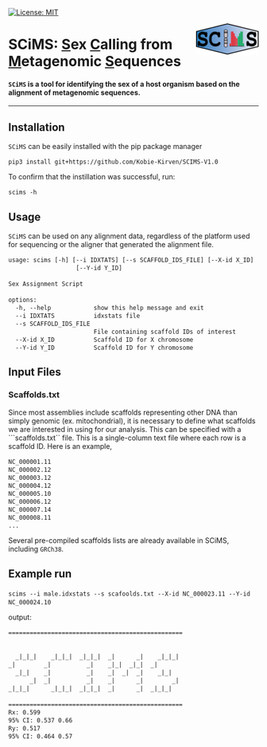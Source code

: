 [![License: MIT](https://img.shields.io/badge/License-MIT-yellow.svg)](https://opensource.org/licenses/MIT)

<img src="static/scims_logo.png" align=right width="25%">

<h1>
 <strong>SCiMS</strong>: <strong><u>S</u></strong>ex <strong><u>C</u></strong>alling from <strong><u>M</u></strong>etagenomic <strong><u>S</u></strong>equences   
 </h1>     

 
#### `SCiMS` is a tool for identifying the sex of a host organism based on the alignment of metagenomic sequences. 

----
## Installation 

`SCiMS` can be easily installed with the pip package manager

```
pip3 install git+https://github.com/Kobie-Kirven/SCIMS-V1.0
```
 
To confirm that the instillation was successful, run:
```
scims -h
```

## Usage
`SCiMS` can be used on any alignment data, regardless of the platform used for sequencing or the aligner that generated the alignment file. 

```
usage: scims [-h] [--i IDXTATS] [--s SCAFFOLD_IDS_FILE] [--X-id X_ID]
                   [--Y-id Y_ID]

Sex Assignment Script

options:
  -h, --help            show this help message and exit
  --i IDXTATS           idxstats file
  --s SCAFFOLD_IDS_FILE
                        File containing scaffold IDs of interest
  --X-id X_ID           Scaffold ID for X chromosome
  --Y-id Y_ID           Scaffold ID for Y chromosome
```


## Input Files
### Scaffolds.txt
Since most assemblies include scaffolds representing other DNA than simply genomic (ex. mitochondrial), it is necessary to define what scaffolds we are interested in using for our analysis. This can be specified with a ```scaffolds.txt`` file. This is a single-column text file where each row is a scaffold ID. Here is an example, 
```
NC_000001.11
NC_000002.12
NC_000003.12
NC_000004.12
NC_000005.10
NC_000006.12
NC_000007.14
NC_000008.11
...
``` 
Several pre-compiled scaffolds lists are already available in SCiMS, including ```GRCh38```. 


## Example run
```scims --i male.idxstats --s scafoolds.txt --X-id NC_000023.11 --Y-id NC_000024.10```

output:
```
=================================================

                                                  
  _|_|_|    _|_|_|  _|_|_|  _|      _|    _|_|_|  
_|        _|          _|    _|_|  _|_|  _|        
  _|_|    _|          _|    _|  _|  _|    _|_|    
      _|  _|          _|    _|      _|        _|  
_|_|_|      _|_|_|  _|_|_|  _|      _|  _|_|_|    

=================================================
Rx: 0.599
95% CI: 0.537 0.66
Ry: 0.517
95% CI: 0.464 0.57
```


